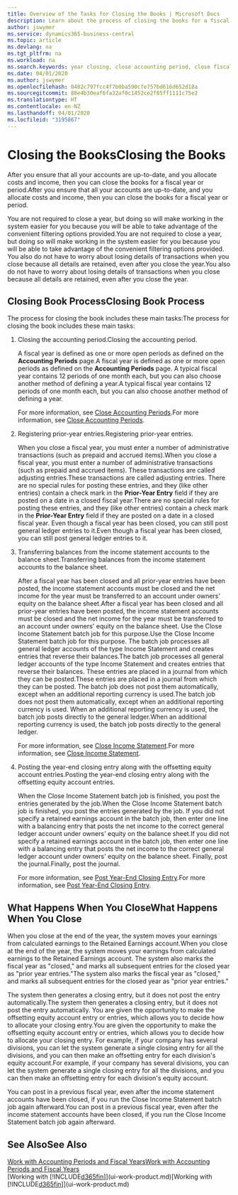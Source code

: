 ```yaml
---
title: Overview of the Tasks for Closing the Books | Microsoft Docs
description: Learn about the process of closing the books for a fiscal year or period, and what happens after you close at the end of a year.
author: jswymer
ms.service: dynamics365-business-central
ms.topic: article
ms.devlang: na
ms.tgt_pltfrm: na
ms.workload: na
ms.search.keywords: year closing, close accounting period, close fiscal year, bank account detailed trial balance
ms.date: 04/01/2020
ms.author: jswymer
ms.openlocfilehash: 0482c797fcc4f7b0ba590cfe757bd616d652d18a
ms.sourcegitcommit: 88e4b30eaf6fa32af0c1452ce2f85ff1111c75e2
ms.translationtype: HT
ms.contentlocale: en-NZ
ms.lasthandoff: 04/01/2020
ms.locfileid: "3195867"
---
```

# <a name="closing-the-books"></a><span data-ttu-id="39cc9-103">Closing the Books</span><span class="sxs-lookup"><span data-stu-id="39cc9-103">Closing the Books</span></span>
<span data-ttu-id="39cc9-104">After you ensure that all your accounts are up-to-date, and you allocate costs and income, then you can close the books for a fiscal year or period.</span><span class="sxs-lookup"><span data-stu-id="39cc9-104">After you ensure that all your accounts are up-to-date, and you allocate costs and income, then you can close the books for a fiscal year or period.</span></span>

<span data-ttu-id="39cc9-105">You are not required to close a year, but doing so will make working in the system easier for you because you will be able to take advantage of the convenient filtering options provided.</span><span class="sxs-lookup"><span data-stu-id="39cc9-105">You are not required to close a year, but doing so will make working in the system easier for you because you will be able to take advantage of the convenient filtering options provided.</span></span> <span data-ttu-id="39cc9-106">You also do not have to worry about losing details of transactions when you close because all details are retained, even after you close the year.</span><span class="sxs-lookup"><span data-stu-id="39cc9-106">You also do not have to worry about losing details of transactions when you close because all details are retained, even after you close the year.</span></span>

## <a name="closing-book-process"></a><span data-ttu-id="39cc9-107">Closing Book Process</span><span class="sxs-lookup"><span data-stu-id="39cc9-107">Closing Book Process</span></span>
<span data-ttu-id="39cc9-108">The process for closing the book includes these main tasks:</span><span class="sxs-lookup"><span data-stu-id="39cc9-108">The process for closing the book includes these main tasks:</span></span>

1. <span data-ttu-id="39cc9-109">Closing the accounting period.</span><span class="sxs-lookup"><span data-stu-id="39cc9-109">Closing the accounting period.</span></span>

    <span data-ttu-id="39cc9-110">A fiscal year is defined as one or more open periods as defined on the **Accounting Periods** page.</span><span class="sxs-lookup"><span data-stu-id="39cc9-110">A fiscal year is defined as one or more open periods as defined on the **Accounting Periods** page.</span></span> <span data-ttu-id="39cc9-111">A typical fiscal year contains 12 periods of one month each, but you can also choose another method of defining a year.</span><span class="sxs-lookup"><span data-stu-id="39cc9-111">A typical fiscal year contains 12 periods of one month each, but you can also choose another method of defining a year.</span></span>

    <span data-ttu-id="39cc9-112">For more information, see [Close Accounting Periods](year-close-account-periods.md).</span><span class="sxs-lookup"><span data-stu-id="39cc9-112">For more information, see [Close Accounting Periods](year-close-account-periods.md).</span></span>
2. <span data-ttu-id="39cc9-113">Registering prior-year entries.</span><span class="sxs-lookup"><span data-stu-id="39cc9-113">Registering prior-year entries.</span></span>

    <span data-ttu-id="39cc9-114">When you close a fiscal year, you must enter a number of administrative transactions (such as prepaid and accrued items).</span><span class="sxs-lookup"><span data-stu-id="39cc9-114">When you close a fiscal year, you must enter a number of administrative transactions (such as prepaid and accrued items).</span></span> <span data-ttu-id="39cc9-115">These transactions are called adjusting entries.</span><span class="sxs-lookup"><span data-stu-id="39cc9-115">These transactions are called adjusting entries.</span></span> <span data-ttu-id="39cc9-116">There are no special rules for posting these entries, and they (like other entries) contain a check mark in the **Prior-Year Entry** field if they are posted on a date in a closed fiscal year.</span><span class="sxs-lookup"><span data-stu-id="39cc9-116">There are no special rules for posting these entries, and they (like other entries) contain a check mark in the **Prior-Year Entry** field if they are posted on a date in a closed fiscal year.</span></span> <span data-ttu-id="39cc9-117">Even though a fiscal year has been closed, you can still post general ledger entries to it.</span><span class="sxs-lookup"><span data-stu-id="39cc9-117">Even though a fiscal year has been closed, you can still post general ledger entries to it.</span></span>
3. <span data-ttu-id="39cc9-118">Transferring balances from the income statement accounts to the balance sheet.</span><span class="sxs-lookup"><span data-stu-id="39cc9-118">Transferring balances from the income statement accounts to the balance sheet.</span></span>

    <span data-ttu-id="39cc9-119">After a fiscal year has been closed and all prior-year entries have been posted, the income statement accounts must be closed and the net income for the year must be transferred to an account under owners' equity on the balance sheet.</span><span class="sxs-lookup"><span data-stu-id="39cc9-119">After a fiscal year has been closed and all prior-year entries have been posted, the income statement accounts must be closed and the net income for the year must be transferred to an account under owners' equity on the balance sheet.</span></span> <span data-ttu-id="39cc9-120">Use the Close Income Statement batch job for this purpose.</span><span class="sxs-lookup"><span data-stu-id="39cc9-120">Use the Close Income Statement batch job for this purpose.</span></span> <span data-ttu-id="39cc9-121">The batch job processes all general ledger accounts of the type Income Statement and creates entries that reverse their balances.</span><span class="sxs-lookup"><span data-stu-id="39cc9-121">The batch job processes all general ledger accounts of the type Income Statement and creates entries that reverse their balances.</span></span> <span data-ttu-id="39cc9-122">These entries are placed in a journal from which they can be posted.</span><span class="sxs-lookup"><span data-stu-id="39cc9-122">These entries are placed in a journal from which they can be posted.</span></span> <span data-ttu-id="39cc9-123">The batch job does not post them automatically, except when an additional reporting currency is used.</span><span class="sxs-lookup"><span data-stu-id="39cc9-123">The batch job does not post them automatically, except when an additional reporting currency is used.</span></span> <span data-ttu-id="39cc9-124">When an additional reporting currency is used, the batch job posts directly to the general ledger.</span><span class="sxs-lookup"><span data-stu-id="39cc9-124">When an additional reporting currency is used, the batch job posts directly to the general ledger.</span></span>

    <span data-ttu-id="39cc9-125">For more information, see [Close Income Statement](year-close-income-statement.md).</span><span class="sxs-lookup"><span data-stu-id="39cc9-125">For more information, see [Close Income Statement](year-close-income-statement.md).</span></span>
4. <span data-ttu-id="39cc9-126">Posting the year-end closing entry along with the offsetting equity account entries.</span><span class="sxs-lookup"><span data-stu-id="39cc9-126">Posting the year-end closing entry along with the offsetting equity account entries.</span></span>

    <span data-ttu-id="39cc9-127">When the Close Income Statement batch job is finished, you post the entries generated by the job.</span><span class="sxs-lookup"><span data-stu-id="39cc9-127">When the Close Income Statement batch job is finished, you post the entries generated by the job.</span></span> <span data-ttu-id="39cc9-128">If you did not specify a retained earnings account in the batch job, then enter one line with a balancing entry that posts the net income to the correct general ledger account under owners' equity on the balance sheet.</span><span class="sxs-lookup"><span data-stu-id="39cc9-128">If you did not specify a retained earnings account in the batch job, then enter one line with a balancing entry that posts the net income to the correct general ledger account under owners' equity on the balance sheet.</span></span> <span data-ttu-id="39cc9-129">Finally, post the journal.</span><span class="sxs-lookup"><span data-stu-id="39cc9-129">Finally, post the journal.</span></span>

    <span data-ttu-id="39cc9-130">For more information, see [Post Year-End Closing Entry](year-how-post-year-end-close-entry.md).</span><span class="sxs-lookup"><span data-stu-id="39cc9-130">For more information, see [Post Year-End Closing Entry](year-how-post-year-end-close-entry.md).</span></span>

## <a name="what-happens-when-you-close"></a><span data-ttu-id="39cc9-131">What Happens When You Close</span><span class="sxs-lookup"><span data-stu-id="39cc9-131">What Happens When You Close</span></span>
<span data-ttu-id="39cc9-132">When you close at the end of the year, the system moves your earnings from calculated earnings to the Retained Earnings account.</span><span class="sxs-lookup"><span data-stu-id="39cc9-132">When you close at the end of the year, the system moves your earnings from calculated earnings to the Retained Earnings account.</span></span> <span data-ttu-id="39cc9-133">The system also marks the fiscal year as "closed," and marks all subsequent entries for the closed year as "prior year entries."</span><span class="sxs-lookup"><span data-stu-id="39cc9-133">The system also marks the fiscal year as "closed," and marks all subsequent entries for the closed year as "prior year entries."</span></span>

<span data-ttu-id="39cc9-134">The system then generates a closing entry, but it does not post the entry automatically.</span><span class="sxs-lookup"><span data-stu-id="39cc9-134">The system then generates a closing entry, but it does not post the entry automatically.</span></span> <span data-ttu-id="39cc9-135">You are given the opportunity to make the offsetting equity account entry or entries, which allows you to decide how to allocate your closing entry.</span><span class="sxs-lookup"><span data-stu-id="39cc9-135">You are given the opportunity to make the offsetting equity account entry or entries, which allows you to decide how to allocate your closing entry.</span></span> <span data-ttu-id="39cc9-136">For example, if your company has several divisions, you can let the system generate a single closing entry for all the divisions, and you can then make an offsetting entry for each division's equity account.</span><span class="sxs-lookup"><span data-stu-id="39cc9-136">For example, if your company has several divisions, you can let the system generate a single closing entry for all the divisions, and you can then make an offsetting entry for each division's equity account.</span></span>

<span data-ttu-id="39cc9-137">You can post in a previous fiscal year, even after the income statement accounts have been closed, if you run the Close Income Statement batch job again afterward.</span><span class="sxs-lookup"><span data-stu-id="39cc9-137">You can post in a previous fiscal year, even after the income statement accounts have been closed, if you run the Close Income Statement batch job again afterward.</span></span>

## <a name="see-also"></a><span data-ttu-id="39cc9-138">See Also</span><span class="sxs-lookup"><span data-stu-id="39cc9-138">See Also</span></span>

[<span data-ttu-id="39cc9-139">Work with Accounting Periods and Fiscal Years</span><span class="sxs-lookup"><span data-stu-id="39cc9-139">Work with Accounting Periods and Fiscal Years</span></span>](finance-accounting-periods-and-fiscal-years.md)  
<span data-ttu-id="39cc9-140">[Working with [!INCLUDE[d365fin](includes/d365fin_md.md)]](ui-work-product.md)</span><span class="sxs-lookup"><span data-stu-id="39cc9-140">[Working with [!INCLUDE[d365fin](includes/d365fin_md.md)]](ui-work-product.md)</span></span>
